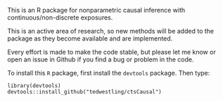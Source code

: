 This is an R package for nonparametric causal inference with continuous/non-discrete exposures. 

This is an active area of research, so new methods will be added to the package as they become available and are implemented.

Every effort is made to make the code stable, but please let me know or open an issue in Github if you find a bug or problem in the code.

To install this `R` package, first install the `devtools` package. Then type:

```
library(devtools)
devtools::install_github("tedwestling/ctsCausal")
```
